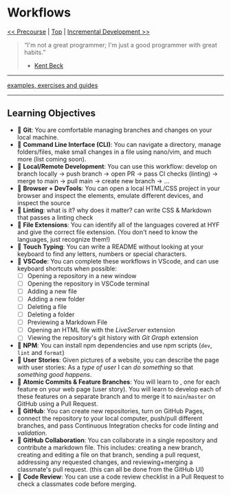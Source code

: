 # Workflows

[<< Precourse](../precourse/README.md) | [Top](../README.md) | [Incremental Development >>](../incremental-development/README.md)

> “I'm not a great programmer; I'm just a good programmer with great habits.”
>
> - [Kent Beck](https://en.wikiquote.org/wiki/Kent_Beck)

---

[examples, exercises and guides](https://github.com/HackYourFutureBelgium/workflows)

---

## Learning Objectives

- 🥚 **Git**: You are comfortable managing branches and changes on your local machine.
- 🥚 **Command Line Interface (CLI)**: You can navigate a directory, manage folders/files, make small changes in a file using nano/vim, and much more (list coming soon).
- 🥚 **Local/Remote Development**: You can use this workflow: develop on branch locally -> push branch -> open PR -> pass CI checks (linting) -> merge to main -> pull main -> create new branch -> ...
- 🥚 **Browser + DevTools**: You can open a local HTML/CSS project in your browser and inspect the elements, emulate different devices, and inspect the source
- 🥚 **Linting**: what is it? why does it matter? can write CSS & Markdown that passes a linting check
- 🥚 **File Extensions**: You can identify all of the languages covered at HYF and give the correct file extension. (You don't need to know the languages, just recognize them!)
- 🐣 **Touch Typing**: You can write a README without looking at your keyboard to find any letters, numbers or special characters.
- 🐣 **VSCode**: You can complete these workflows in VScode, and can use keyboard shortcuts when possible:
  - [ ] Opening a repository in a new window
  - [ ] Opening the repository in VSCode terminal
  - [ ] Adding a new file
  - [ ] Adding a new folder
  - [ ] Deleting a file
  - [ ] Deleting a folder
  - [ ] Previewing a Markdown File
  - [ ] Opening an HTML file with the _LiveServer_ extension
  - [ ] Viewing the repository's git history with _Git Graph_ extension
- 🐣 **NPM**: You can install npm dependencies and use npm scripts (`dev`, `lint` and `format`)
- 🐣 **User Stories**: Given pictures of a website, you can describe the page with user stories: As a _type of user_ I can _do something_ so that _something good happens_.
- 🐣 **Atomic Commits & Feature Branches**: You will learn to , one for each feature on your web page (user story). You will learn to develop each of these features on a separate branch and to merge it to `main`/`master` on GitHub using a Pull Request.
- 🐣 **GitHub**: You can create new repositories, turn on GitHub Pages, connect the repository to your local computer, push/pull different branches, and pass Continuous Integration checks for code _linting_ and _validation_.
- 🐥 **GitHub Collaboration**: You can collaborate in a single repository and contribute a markdown file. This includes: creating a new branch, creating and editing a file on that branch, sending a pull request, addressing any requested changes, and reviewing+merging a classmate's pull request. (this can all be done from the GitHub UI)
- 🐥 **Code Review**: You can use a code review checklist in a Pull Request to check a classmates code before merging.
